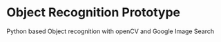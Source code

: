 # Object Recognition Prototype
 Python based Object recognition with openCV and Google Image Search
